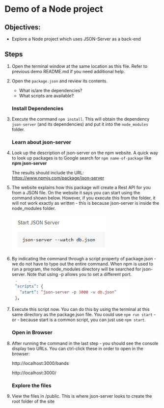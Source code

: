# Demo of a Node project 

## Objectives:
* Explore a Node project which uses JSON-Server as a back-end

## Steps

1. Open the terminal window at the same location as this file. Refer to previous demo README.md if you need additional help.  

1. Open the `package.json` and review its contents. 
    * What is/are the dependencies?
    * What scripts are available?


    ### Install Dependencies

1. Execute the command `npm install`. This will obtain the dependency `json-server` (and its dependencies) and put it into the `node_modules` folder.

    ### Learn about json-server 

1. Look up the description of json-server on the npm website. A quick way to look up packages is to Google search for `npm name-of-package` like **npm json-server**
   
    The results should include the URL: https://www.npmjs.com/package/json-server

2. The website explains how this package will create a Rest API for you from a JSON file. On the website it says you can start using the command shown below. However, if you execute this from the folder, it will not work exactly as written - this is because json-server is inside the node_modules folder.
   
    ![Open in Preview mode to see images](../../z_screenshots/json-server-website-start.png)


3.  By indicating the command through a script property of package.json - we do not have to type out the entire command. When npm is used to run a program, the node_modules directory will be searched for json-server. Note that using -p allows you to set a different port.
   
    ![Open in Preview mode to see images](../../z_screenshots/npm-start-script.png)

   
    
4.  Execute this script now. You can do this by using the terminal at this same directory as the package.json file.  You could use `npm run start` - or - because start is a common script, you can just use `npm start`.

    ### **Open in Browser**

5. After running the command in the last step - you should see the console display two URLs.
You can ctrl-click these in order to open in the browser:

    http://localhost:3000/bands

    http://localhost:3000/

    ### **Explore the files** 

1. View the files in /public. This is where json-server looks to create the root folder of the site
